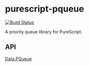 # purescript-pqueue

[![Build Status](https://travis-ci.org/nullobject/purescript-pqueue.svg?branch=master)](https://travis-ci.org/nullobject/purescript-pqueue)

A priority queue library for PureScript.

## API

[Data.PQueue](https://pursuit.purescript.org/packages/purescript-pqueue)
